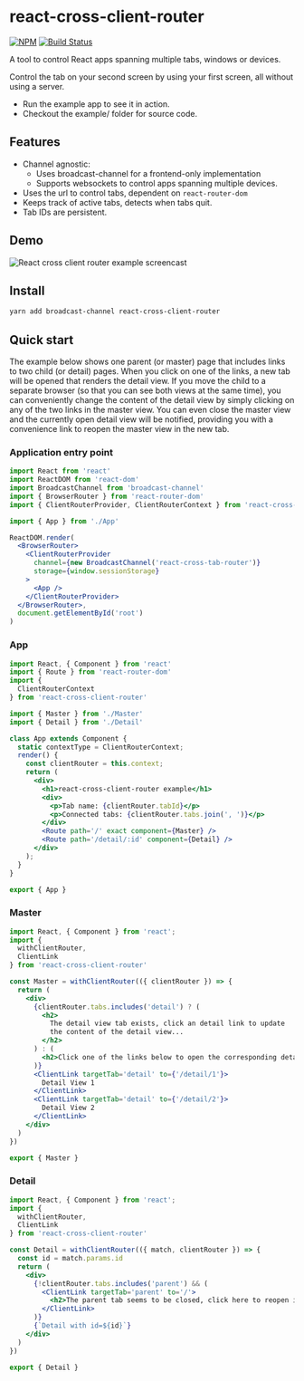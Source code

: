 # react-cross-client-router

[![NPM](https://img.shields.io/npm/v/react-cross-client-router.svg)](https://www.npmjs.com/package/react-cross-client-router)
[![Build Status](https://travis-ci.com/philips-software/react-cross-client-router.svg?branch=master)](https://travis-ci.com/philips-software/react-cross-client-router)

A tool to control React apps spanning multiple tabs, windows or devices.

Control the tab on your second screen by using your first screen, all without using a server.

- Run the example app to see it in action.
- Checkout the example/ folder for source code.

## Features

- Channel agnostic:
  - Uses broadcast-channel for a frontend-only implementation
  - Supports websockets to control apps spanning multiple devices.
- Uses the url to control tabs, dependent on `react-router-dom`
- Keeps track of active tabs, detects when tabs quit.
- Tab IDs are persistent.

## Demo

![React cross client router example screencast](https://raw.githubusercontent.com/philips-software/react-cross-client-router/master/demo/screencast.gif)

## Install

```bash
yarn add broadcast-channel react-cross-client-router
```

## Quick start

The example below shows one parent (or master) page that includes links to two child (or detail) pages.
When you click on one of the links, a new tab will be opened that renders the detail view. If you move
the child to a separate browser (so that you can see both views at the same time), you can conveniently
change the content of the detail view by simply clicking on any of the two links in the master view.
You can even close the master view and the currently open detail view will be notified, providing you with a
convenience link to reopen the master view in the new tab.


### Application entry point

```jsx
import React from 'react'
import ReactDOM from 'react-dom'
import BroadcastChannel from 'broadcast-channel'
import { BrowserRouter } from 'react-router-dom'
import { ClientRouterProvider, ClientRouterContext } from 'react-cross-client-router'

import { App } from './App'

ReactDOM.render(
  <BrowserRouter>
    <ClientRouterProvider
      channel={new BroadcastChannel('react-cross-tab-router')}
      storage={window.sessionStorage}
    >
      <App />
    </ClientRouterProvider>
  </BrowserRouter>,
  document.getElementById('root')
)
```

### App

```jsx
import React, { Component } from 'react'
import { Route } from 'react-router-dom'
import {
  ClientRouterContext
} from 'react-cross-client-router'

import { Master } from './Master'
import { Detail } from './Detail'

class App extends Component {
  static contextType = ClientRouterContext;
  render() {
    const clientRouter = this.context;
    return (
      <div>
        <h1>react-cross-client-router example</h1>
        <div>
          <p>Tab name: {clientRouter.tabId}</p>
          <p>Connected tabs: {clientRouter.tabs.join(', ')}</p>
        </div>
        <Route path='/' exact component={Master} />
        <Route path='/detail/:id' component={Detail} />
      </div>
    );
  }
}

export { App }
```

### Master

```jsx
import React, { Component } from 'react';
import {
  withClientRouter,
  ClientLink
} from 'react-cross-client-router'

const Master = withClientRouter(({ clientRouter }) => {
  return (
    <div>
      {clientRouter.tabs.includes('detail') ? (
        <h2>
          The detail view tab exists, click an detail link to update
          the content of the detail view...
        </h2>
      ) : (
        <h2>Click one of the links below to open the corresponding detail view in the new tab</h2>
      )}
      <ClientLink targetTab='detail' to={'/detail/1'}>
        Detail View 1
      </ClientLink>
      <ClientLink targetTab='detail' to={'/detail/2'}>
        Detail View 2
      </ClientLink>
    </div>
  )
})

export { Master }
```

### Detail

```jsx
import React, { Component } from 'react';
import {
  withClientRouter,
  ClientLink
} from 'react-cross-client-router'

const Detail = withClientRouter(({ match, clientRouter }) => {
  const id = match.params.id
  return (
    <div>
      {!clientRouter.tabs.includes('parent') && (
        <ClientLink targetTab='parent' to='/'>
          <h2>The parent tab seems to be closed, click here to reopen it.</h2>
        </ClientLink>
      )}
      {`Detail with id=${id}`}
    </div>
  )
})

export { Detail }
```
